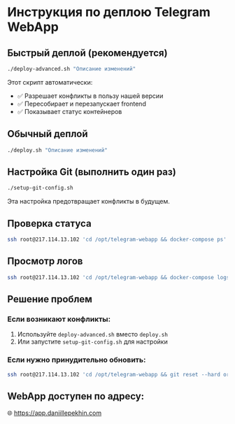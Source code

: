 # Инструкция по деплою Telegram WebApp

## Быстрый деплой (рекомендуется)

```bash
./deploy-advanced.sh "Описание изменений"
```

Этот скрипт автоматически:
- ✅ Разрешает конфликты в пользу нашей версии
- ✅ Пересобирает и перезапускает frontend
- ✅ Показывает статус контейнеров

## Обычный деплой

```bash
./deploy.sh "Описание изменений"
```

## Настройка Git (выполнить один раз)

```bash
./setup-git-config.sh
```

Эта настройка предотвращает конфликты в будущем.

## Проверка статуса

```bash
ssh root@217.114.13.102 'cd /opt/telegram-webapp && docker-compose ps'
```

## Просмотр логов

```bash
ssh root@217.114.13.102 'cd /opt/telegram-webapp && docker-compose logs -f frontend'
```

## Решение проблем

### Если возникают конфликты:
1. Используйте `deploy-advanced.sh` вместо `deploy.sh`
2. Или запустите `setup-git-config.sh` для настройки

### Если нужно принудительно обновить:
```bash
ssh root@217.114.13.102 'cd /opt/telegram-webapp && git reset --hard origin/main && docker-compose build --no-cache frontend && docker-compose up -d frontend'
```

## WebApp доступен по адресу:
🌐 https://app.daniillepekhin.com 